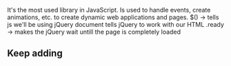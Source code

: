 It's the most used library in JavaScript. Is used to handle events, create animations, etc. to create dynamic web applications and pages. 
$() -> tells js we'll be using jQuery document tells jQuery to work with our HTML
.ready -> makes the jQuery wait untill the page is completely loaded
## Keep adding 